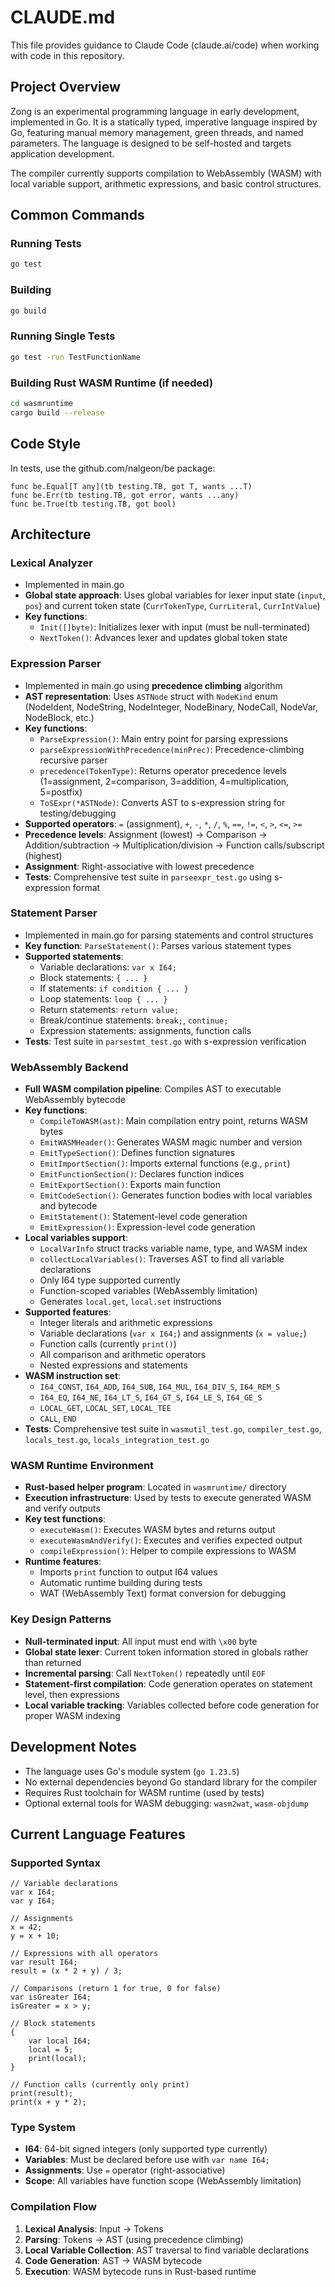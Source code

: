 # CLAUDE.md

This file provides guidance to Claude Code (claude.ai/code) when working with code in this repository.

## Project Overview

Zong is an experimental programming language in early development, implemented in Go. It is a statically typed, imperative language inspired by Go, featuring manual memory management, green threads, and named parameters. The language is designed to be self-hosted and targets application development.

The compiler currently supports compilation to WebAssembly (WASM) with local variable support, arithmetic expressions, and basic control structures.

## Common Commands

### Running Tests
```bash
go test
```

### Building
```bash
go build
```

### Running Single Tests
```bash
go test -run TestFunctionName
```

### Building Rust WASM Runtime (if needed)
```bash
cd wasmruntime
cargo build --release
```

## Code Style

In tests, use the github.com/nalgeon/be package:

    func be.Equal[T any](tb testing.TB, got T, wants ...T)
    func be.Err(tb testing.TB, got error, wants ...any)
    func be.True(tb testing.TB, got bool)

## Architecture

### Lexical Analyzer

- Implemented in main.go
- **Global state approach**: Uses global variables for lexer input state (`input`, `pos`) and current token state (`CurrTokenType`, `CurrLiteral`, `CurrIntValue`)
- **Key functions**:
  - `Init([]byte)`: Initializes lexer with input (must be null-terminated)
  - `NextToken()`: Advances lexer and updates global token state

### Expression Parser

- Implemented in main.go using **precedence climbing** algorithm
- **AST representation**: Uses `ASTNode` struct with `NodeKind` enum (NodeIdent, NodeString, NodeInteger, NodeBinary, NodeCall, NodeVar, NodeBlock, etc.)
- **Key functions**:
  - `ParseExpression()`: Main entry point for parsing expressions
  - `parseExpressionWithPrecedence(minPrec)`: Precedence-climbing recursive parser
  - `precedence(TokenType)`: Returns operator precedence levels (1=assignment, 2=comparison, 3=addition, 4=multiplication, 5=postfix)
  - `ToSExpr(*ASTNode)`: Converts AST to s-expression string for testing/debugging
- **Supported operators**: `=` (assignment), `+`, `-`, `*`, `/`, `%`, `==`, `!=`, `<`, `>`, `<=`, `>=`
- **Precedence levels**: Assignment (lowest) → Comparison → Addition/subtraction → Multiplication/division → Function calls/subscript (highest)
- **Assignment**: Right-associative with lowest precedence
- **Tests**: Comprehensive test suite in `parseexpr_test.go` using s-expression format

### Statement Parser

- Implemented in main.go for parsing statements and control structures
- **Key function**: `ParseStatement()`: Parses various statement types
- **Supported statements**:
  - Variable declarations: `var x I64;`
  - Block statements: `{ ... }`
  - If statements: `if condition { ... }`
  - Loop statements: `loop { ... }`
  - Return statements: `return value;`
  - Break/continue statements: `break;`, `continue;`
  - Expression statements: assignments, function calls
- **Tests**: Test suite in `parsestmt_test.go` with s-expression verification

### WebAssembly Backend

- **Full WASM compilation pipeline**: Compiles AST to executable WebAssembly bytecode
- **Key functions**:
  - `CompileToWASM(ast)`: Main compilation entry point, returns WASM bytes
  - `EmitWASMHeader()`: Generates WASM magic number and version
  - `EmitTypeSection()`: Defines function signatures
  - `EmitImportSection()`: Imports external functions (e.g., `print`)
  - `EmitFunctionSection()`: Declares function indices
  - `EmitExportSection()`: Exports main function
  - `EmitCodeSection()`: Generates function bodies with local variables and bytecode
  - `EmitStatement()`: Statement-level code generation
  - `EmitExpression()`: Expression-level code generation
- **Local variables support**:
  - `LocalVarInfo` struct tracks variable name, type, and WASM index
  - `collectLocalVariables()`: Traverses AST to find all variable declarations
  - Only I64 type supported currently
  - Function-scoped variables (WebAssembly limitation)
  - Generates `local.get`, `local.set` instructions
- **Supported features**:
  - Integer literals and arithmetic expressions
  - Variable declarations (`var x I64;`) and assignments (`x = value;`)
  - Function calls (currently `print()`)
  - All comparison and arithmetic operators
  - Nested expressions and statements
- **WASM instruction set**:
  - `I64_CONST`, `I64_ADD`, `I64_SUB`, `I64_MUL`, `I64_DIV_S`, `I64_REM_S`
  - `I64_EQ`, `I64_NE`, `I64_LT_S`, `I64_GT_S`, `I64_LE_S`, `I64_GE_S`
  - `LOCAL_GET`, `LOCAL_SET`, `LOCAL_TEE`
  - `CALL`, `END`
- **Tests**: Comprehensive test suite in `wasmutil_test.go`, `compiler_test.go`, `locals_test.go`, `locals_integration_test.go`

### WASM Runtime Environment

- **Rust-based helper program**: Located in `wasmruntime/` directory
- **Execution infrastructure**: Used by tests to execute generated WASM and verify outputs
- **Key test functions**:
  - `executeWasm()`: Executes WASM bytes and returns output
  - `executeWasmAndVerify()`: Executes and verifies expected output
  - `compileExpression()`: Helper to compile expressions to WASM
- **Runtime features**:
  - Imports `print` function to output I64 values
  - Automatic runtime building during tests
  - WAT (WebAssembly Text) format conversion for debugging

### Key Design Patterns

- **Null-terminated input**: All input must end with `\x00` byte
- **Global state lexer**: Current token information stored in globals rather than returned
- **Incremental parsing**: Call `NextToken()` repeatedly until `EOF`
- **Statement-first compilation**: Code generation operates on statement level, then expressions
- **Local variable tracking**: Variables collected before code generation for proper WASM indexing

## Development Notes

- The language uses Go's module system (`go 1.23.5`)
- No external dependencies beyond Go standard library for the compiler
- Requires Rust toolchain for WASM runtime (used by tests)
- Optional external tools for WASM debugging: `wasm2wat`, `wasm-objdump`

## Current Language Features

### Supported Syntax
```zong
// Variable declarations
var x I64;
var y I64;

// Assignments
x = 42;
y = x + 10;

// Expressions with all operators
var result I64;
result = (x * 2 + y) / 3;

// Comparisons (return 1 for true, 0 for false)
var isGreater I64;
isGreater = x > y;

// Block statements
{
    var local I64;
    local = 5;
    print(local);
}

// Function calls (currently only print)
print(result);
print(x + y * 2);
```

### Type System
- **I64**: 64-bit signed integers (only supported type currently)
- **Variables**: Must be declared before use with `var name I64;`
- **Assignments**: Use `=` operator (right-associative)
- **Scope**: All variables have function scope (WebAssembly limitation)

### Compilation Flow
1. **Lexical Analysis**: Input → Tokens
2. **Parsing**: Tokens → AST (using precedence climbing)
3. **Local Variable Collection**: AST traversal to find variable declarations
4. **Code Generation**: AST → WASM bytecode
5. **Execution**: WASM bytecode runs in Rust-based runtime
